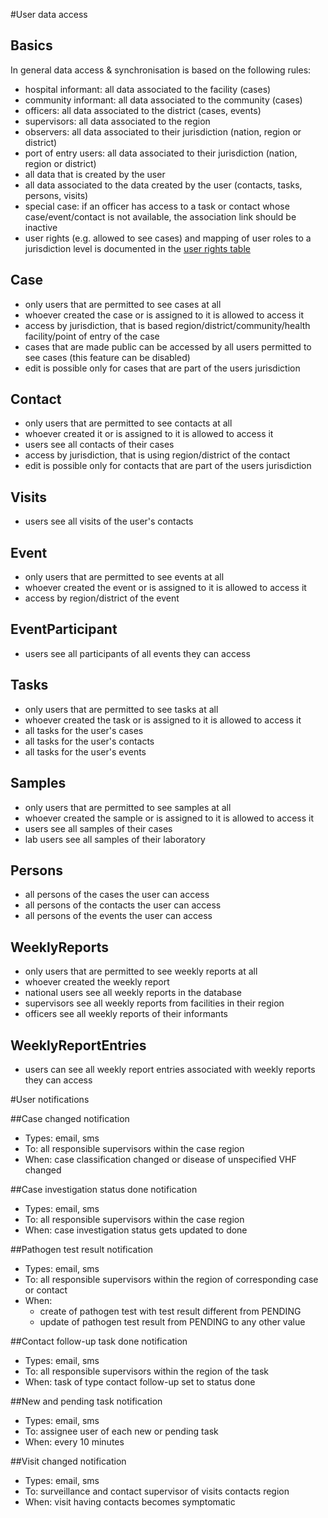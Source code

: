 #User data access
## Basics
In general data access & synchronisation is based on the following rules:

* hospital informant: all data associated to the facility (cases)
* community informant: all data associated to the community (cases)
* officers: all data associated to the district (cases, events)
* supervisors: all data associated to the region
* observers: all data associated to their jurisdiction (nation, region or district)
* port of entry users: all data associated to their jurisdiction (nation, region or district)
* all data that is created by the user
* all data associated to the data created by the user (contacts, tasks, persons, visits)
* special case: if an officer has access to a task or contact whose case/event/contact is not available, the association link should be inactive
* user rights (e.g. allowed to see cases) and mapping of user roles to a jurisdiction level is documented in the [user rights table](https://github.com/hzi-braunschweig/SORMAS-Project/tree/development/sormas-api/src/main/resources/doc/SORMAS_User_Rights.xlsx)

## Case
* only users that are permitted to see cases at all
* whoever created the case or is assigned to it is allowed to access it
* access by jurisdiction, that is based region/district/community/health facility/point of entry of the case
* cases that are made public can be accessed by all users permitted to see cases (this feature can be disabled)
* edit is possible only for cases that are part of the users jurisdiction

## Contact
* only users that are permitted to see contacts at all
* whoever created it or is assigned to it is allowed to access it
* users see all contacts of their cases
* access by jurisdiction, that is using region/district of the contact
* edit is possible only for contacts that are part of the users jurisdiction

## Visits
* users see all visits of the user's contacts

## Event
* only users that are permitted to see events at all
* whoever created the event or is assigned to it is allowed to access it
* access by region/district of the event

## EventParticipant
* users see all participants of all events they can access

## Tasks
* only users that are permitted to see tasks at all
* whoever created the task or is assigned to it is allowed to access it
* all tasks for the user's cases
* all tasks for the user's contacts
* all tasks for the user's events

## Samples
* only users that are permitted to see samples at all
* whoever created the sample or is assigned to it is allowed to access it
* users see all samples of their cases
* lab users see all samples of their laboratory

## Persons
* all persons of the cases the user can access
* all persons of the contacts the user can access
* all persons of the events the user can access

## WeeklyReports
* only users that are permitted to see weekly reports at all
* whoever created the weekly report
* national users see all weekly reports in the database
* supervisors see all weekly reports from facilities in their region
* officers see all weekly reports of their informants

## WeeklyReportEntries
* users can see all weekly report entries associated with weekly reports they can access


#User notifications

##Case changed notification
* Types: email, sms
* To: all responsible supervisors within the case region
* When: case classification changed or disease of unspecified VHF changed

##Case investigation status done notification
* Types: email, sms
* To: all responsible supervisors within the case region
* When: case investigation status gets updated to done

##Pathogen test result notification
* Types: email, sms
* To: all responsible supervisors within the region of corresponding case or contact
* When: 
    * create of pathogen test with test result different from PENDING
    * update of pathogen test result from PENDING to any other value
    
##Contact follow-up task done notification
* Types: email, sms
* To: all responsible supervisors within the region of the task
* When: task of type contact follow-up set to status done

##New and pending task notification
* Types: email, sms
* To: assignee user of each new or pending task
* When: every 10 minutes 

##Visit changed notification
* Types: email, sms
* To: surveillance and contact supervisor of visits contacts region
* When: visit having contacts becomes symptomatic